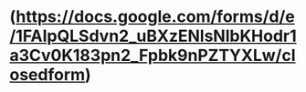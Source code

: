 # (https://docs.google.com/forms/d/e/1FAIpQLSdvn2_uBXzENlsNlbKHodr1a3Cv0K183pn2_Fpbk9nPZTYXLw/closedform)
## 

